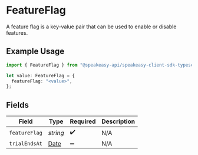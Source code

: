 # FeatureFlag

A feature flag is a key-value pair that can be used to enable or disable features.

## Example Usage

```typescript
import { FeatureFlag } from "@speakeasy-api/speakeasy-client-sdk-typescript/sdk/models/shared";

let value: FeatureFlag = {
  featureFlag: "<value>",
};
```

## Fields

| Field                                                                                         | Type                                                                                          | Required                                                                                      | Description                                                                                   |
| --------------------------------------------------------------------------------------------- | --------------------------------------------------------------------------------------------- | --------------------------------------------------------------------------------------------- | --------------------------------------------------------------------------------------------- |
| `featureFlag`                                                                                 | *string*                                                                                      | :heavy_check_mark:                                                                            | N/A                                                                                           |
| `trialEndsAt`                                                                                 | [Date](https://developer.mozilla.org/en-US/docs/Web/JavaScript/Reference/Global_Objects/Date) | :heavy_minus_sign:                                                                            | N/A                                                                                           |